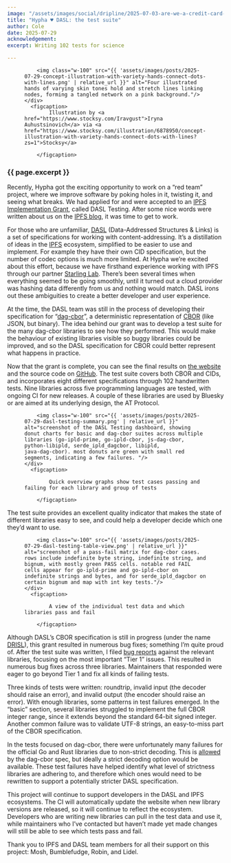 ```yaml
---
image: "/assets/images/social/dripline/2025-07-03-are-we-a-credit-card-yet.webp"
title: "Hypha ♥️ DASL: the test suite"
author: Cole
date: 2025-07-29
acknowledgement: 
excerpt: Writing 102 tests for science

---
```


<figure class="pb4">
    <div class='flex items-center justify-center' style="width: 100%;">

        <img class="w-100" src="{{ 'assets/images/posts/2025-07-29-concept-illustration-with-variety-hands-connect-dots-with-lines.png' | relative_url }}" alt="Four illustrated hands of varying skin tones hold and stretch lines linking nodes, forming a tangled network on a pink background."/>
    </div>
      <figcaption>
            Illustration by <a href="https://www.stocksy.com/Iravgust">Iryna Auhustsinovich</a> via <a href="https://www.stocksy.com/illustration/6878950/concept-illustration-with-variety-hands-connect-dots-with-lines?zs=1">Stocksy</a>
    
        </figcaption>
</figure>

### {{ page.excerpt }}

Recently, Hypha got the exciting opportunity to work on a “red team” project, where we improve software by poking holes in it, twisting it, and seeing what breaks. We had applied for and were accepted to an [IPFS Implementation Grant](https://ipfsgrants.io/utility-grants/), called DASL Testing. After some nice words were written about us on the [IPFS blog](https://blog.ipfs.tech/2025-05-grants/), it was time to get to work.

For those who are unfamiliar, [DASL](https://dasl.ing/) (Data-Addressed Structures & Links) is a set of specifications for working with content-addressing. It’s a distillation of ideas in the [IPFS](https://ipfs.tech/) ecosystem, simplified to be easier to use and implement. For example they have their own CID specification, but the number of codec options is much more limited. At Hypha we’re excited about this effort, because we have firsthand experience working with IPFS through our partner [Starling Lab](https://www.starlinglab.org/). There’s been several times when everything seemed to be going smoothly, until it turned out a cloud provider was hashing data differently from us and nothing would match. DASL irons out these ambiguities to create a better developer and user experience.

At the time, the DASL team was still in the process of developing their specification for “[dag-cbor](https://ipld.io/specs/codecs/dag-cbor/spec/)”, a deterministic representation of [CBOR](https://cbor.io/) (like JSON, but binary). The idea behind our grant was to develop a test suite for the many dag-cbor libraries to see how they performed. This would make the behaviour of existing libraries visible so buggy libraries could be improved, and so the DASL specification for CBOR could better represent what happens in practice.

Now that the grant is complete, you can see the final results on [the website](https://hyphacoop.github.io/dasl-testing/) and the source code on [GitHub](https://github.com/hyphacoop/dasl-testing). The test suite covers both CBOR and CIDs, and incorporates eight different specifications through 102 handwritten tests. Nine libraries across five programming languages are tested, with ongoing CI for new releases. A couple of these libraries are used by Bluesky or are aimed at its underlying design, the AT Protocol.


<figure class="pb4">
    <div class='flex items-center justify-center' style="width: 100%;">

        <img class="w-100" src="{{ 'assets/images/posts/2025-07-29-dasl-testing-summary.png' | relative_url }}" alt="screenshot of the DASL Testing dashboard, showing donut charts for basic and dag‑cbor suites across multiple libraries (go‑ipld‑prime, go‑ipld‑cbor, js‑dag‑cbor, python‑libipld, serde_ipld_dagcbor, libipld, java‑dag‑cbor). most donuts are green with small red segments, indicating a few failures. "/>
    </div>
      <figcaption>

            Quick overview graphs show test cases passing and failing for each library and group of tests
    
        </figcaption>
</figure>


The test suite provides an excellent quality indicator that makes the state of different libraries easy to see, and could help a developer decide which one they’d want to use.


<figure class="pb4">
    <div class='flex items-center justify-center' style="width: 100%;">

        <img class="w-100" src="{{ 'assets/images/posts/2025-07-29-dasl-testing-table-view.png' | relative_url }}" alt="screenshot of a pass‑fail matrix for dag‑cbor cases. rows include indefinite byte string, indefinite string, and bignum, with mostly green PASS cells. notable red FAIL cells appear for go‑ipld‑prime and go‑ipld‑cbor on indefinite strings and bytes, and for serde_ipld_dagcbor on certain bignum and map with int key tests."/>
    </div>
      <figcaption>

            A view of the individual test data and which libraries pass and fail
    
        </figcaption>
</figure>


Although DASL’s CBOR specification is still in progress (under the name [DRISL](https://dasl.ing/drisl.html)), this grant resulted in numerous bug fixes; something I’m quite proud of. After the test suite was written, I filed [bug reports](https://github.com/hyphacoop/dasl-testing/issues/3) against the relevant libraries, focusing on the most important “Tier 1” issues. This resulted in numerous bug fixes across three libraries. Maintainers that responded were eager to go beyond Tier 1 and fix all kinds of failing tests.

Three kinds of tests were written: roundtrip, invalid input (the decoder should raise an error), and invalid output (the encoder should raise an error). With enough libraries, some patterns in test failures emerged. In the “basic” section, several libraries struggled to implement the full CBOR integer range, since it extends beyond the standard 64-bit signed integer. Another common failure was to validate UTF-8 strings, an easy-to-miss part of the CBOR specification.

In the tests focused on dag-cbor, there were unfortunately many failures for the official Go and Rust libraries due to non-strict decoding. This is [allowed](https://ipld.io/specs/codecs/dag-cbor/spec/#decode-strictness) by the dag-cbor spec, but ideally a strict decoding option would be available. These test failures have helped identify what level of strictness libraries are adhering to, and therefore which ones would need to be rewritten to support a potentially stricter DASL specification.

This project will continue to support developers in the DASL and IPFS ecosystems. The CI will automatically update the website when new library versions are released, so it will continue to reflect the ecosystem. Developers who are writing new libraries can pull in the test data and use it, while maintainers who I’ve contacted but haven’t made yet made changes will still be able to see which tests pass and fail.

Thank you to IPFS and DASL team members for all their support on this project: Mosh, Bumblefudge, Robin, and Lidel.


  
